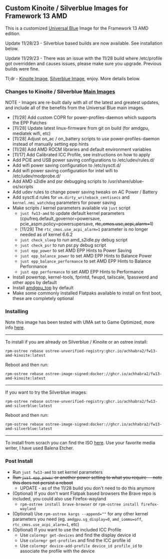 ## Custom Kinoite / Silverblue Images for Framework 13 AMD

This is a customized [Universal Blue](https://universal-blue.org/) Image for the Framework 13 AMD edition. 

Update 11/28/23 - Silverblue based builds are now available. See installation below. 

Update 11/29/23 - There was an issue with the 11/28 build where /etc/profile got overridden and causes issues, please make sure you upgrade. Previous builds were fine. 

Tl;dr - [Kinoite Image](https://github.com/achhabra2/fw13-amd-kinoite/pkgs/container/fw13-amd-kinoite), [Silverblue Image](https://github.com/achhabra2/fw13-amd-kinoite/pkgs/container/fw13-amd-silverblue), enjoy. More details below. 

### Changes to Kinoite / Silverblue [Main Images](https://universal-blue.org/images/main/)

NOTE - Images are re-built daily with all of the latest and greatest updates, and include all of the benefits from the Universal Blue main images. 

- [11/28] Add custom COPR for power-profiles-daemon which supports the EPP Patches
- [11/28] Update latest linux-firmware from git on build (for amdgpu, mediatek wifi, etc)
- [11/28] Adjust on_ac / on_battery scripts to use power-profiles-daemon instead of manually setting epp hints
- [11/28] Add AMD ROCM libraries and default environment variables
- [11/17] Add Calibrated ICC Profile, see instructions on how to apply
- Add PCIE and USB power saving configurations to /etc/udev/rules.d/
- Add wifi power saving configuration to /etc/sysctl.d/
- Add wifi power saving configuration for intel wifi to /etc/udev/modprobe.d/
- Add AMD s2idle and psr debugging scripts to /usr/share/ublue-os/scripts
- Add udev rules to change power saving tweaks on AC Power / Battery
- Add sysctl.d rules for `vm.dirty_writeback_centisecs` and `kernel.nmi_watchdog` parameters for power saving
- Make scripts / kernel parameters available via `just` script
  - `just fw13-amd` to update default kernel parameters (cpufreq.default_governor=powersave, pcie_aspm.policy=powersupersave, ~~rtc_cmos.use_acpi_alarm=1~~)
  - [11/29] The `rtc_cmos.use_acpi_alarm=1` parameter is no longer needed as of kernel 6.6.2
  - `just check_sleep` to run amd_s2idle.py debug script
  - `just check_psr` to run psr.py debug script
  - `just epp_power` to set AMD EPP Hints to Power Saving
  - `just epp_balance_power` to set AMD EPP Hints to Balance Power
  - `just epp_balance_performance` to set AMD EPP Hints to Balance Performance
  - `just epp_performance` to set AMD EPP Hints to Performance
- Install powertop, kernel-tools, fprintd, fwupd, tailscale, 1password and other apps by default
- Install [amdgpu_top](https://github.com/Umio-Yasuno/amdgpu_top) by default
- Make some commonly installed Flatpaks available to install on first boot, these are completely optional


### Installing

Note this image has been tested with UMA set to Game Optimized, more info [here](https://knowledgebase.frame.work/en_us/allocate-additional-ram-to-igpu-framework-laptop-13-amd-ryzen-7040-series-BkpPUPQa). 

---

To install if you are already on Silverblue / Kinoite or an ostree install:

`rpm-ostree rebase ostree-unverified-registry:ghcr.io/achhabra2/fw13-amd-kinoite:latest`

Reboot and then run:

`rpm-ostree rebase ostree-image-signed:docker://ghcr.io/achhabra2/fw13-amd-kinoite:latest`

---

If you want to try the Silverblue images:

`rpm-ostree rebase ostree-unverified-registry:ghcr.io/achhabra2/fw13-amd-silverblue:latest`

Reboot and then run:

`rpm-ostree rebase ostree-image-signed:docker://ghcr.io/achhabra2/fw13-amd-silverblue:latest`

---

To install from scrach you can find the ISO [here](https://github.com/achhabra2/fw13-amd-kinoite/releases/tag/auto-iso). Use your favorite media writer, I have used Balena Etcher. 

### Post Install

- Run `just fw13-amd` to set kernel parameters
- ~~Run `just epp_power` or another power setting to what you require -- note this does not persist a reboot~~
  - UPDATE - as of the 11/28 build you don't need to do this anymore
- (Optional) If you don't want Flatpak based browsers the Brave repo is included, you could also use Firefox-wayland
  - `rpm-ostree install brave-browser` or `rpm-ostree install firefox-wayland`
- (Optional) Use `rpm-ostree kargs --append=""` for any other kernel parameters you need (eg. `amdgpu.sg_display=0`, `amd_iommu=off`, `rtc_cmos.use_acpi_alarm=1`, etc)
- (Optional) If you want to use the included ICC Profile
  - Use `colormgr get-devices` and find the display device id
  - Use `colormgr get-profiles` and find the ICC profile id
  - Use `colormgr device-add-profile device_id profile_id` to associate the profile with the device